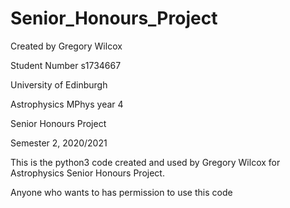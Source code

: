# Senior_Honours_Project

Created by Gregory Wilcox

Student Number s1734667

University of Edinburgh

Astrophysics MPhys year 4

Senior Honours Project

Semester 2, 2020/2021

This is the python3 code created and used by Gregory Wilcox for Astrophysics Senior Honours Project.

Anyone who wants to has permission to use this code

